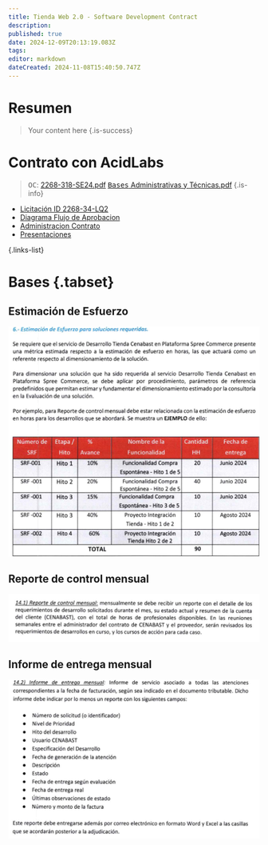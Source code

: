 ```yaml
---
title: Tienda Web 2.0 - Software Development Contract
description: 
published: true
date: 2024-12-09T20:13:19.083Z
tags: 
editor: markdown
dateCreated: 2024-11-08T15:40:50.747Z
---
```


# Resumen
> Your content here
{.is-success}


# Contrato con AcidLabs

> <kbd>OC</kbd>: [2268-318-SE24.pdf](/adjuntos/2268-318-se24.pdf)
[<kbd>Bases</kbd> Administrativas y Técnicas.pdf](/adjuntos/5535_aprueba_bases_administrativas_y_técnicas_para_contratación_d.pdf)
{.is-info}


- [Licitación ID 2268-34-LQ2](https://www.mercadopublico.cl/Procurement/Modules/RFB/DetailsAcquisition.aspx?idlicitacion=2268-34-LQ24)
- [Diagrama Flujo de Aprobacion](Diagram_de_Trabajo)
- [Administracion Contrato](Administracion_Contrato)
- [Presentaciones](Presentaciones)

{.links-list}

# Bases {.tabset}

## Estimación de Esfuerzo

![2024-12-09_17-12_1.png](/images/2024-12-09_17-12_1.png)

## Reporte de control mensual

![2024-12-09_17-12.png](/images/2024-12-09_17-12.png)

## Informe de entrega mensual

![2024-12-09_17-11.png](/images/2024-12-09_17-11.png)